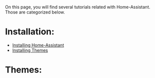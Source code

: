On this page, you will find several tutorials related with Home-Assistant.
Those are categorized below.

# Installation:
- [Installing Home-Assistant](installation/installation_process.md)
- [Installing Themes](installation/install_themes.md)

# Themes:
